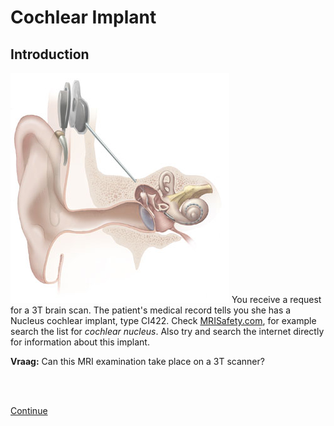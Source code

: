 # Cochlear Implant

## Introduction

![](cochlear_implant.jpg) You receive a request for a 3T brain scan. 
The patient's medical record tells you she has a Nucleus cochlear implant, type CI422.
Check [MRISafety.com](http://www.mrisafety.com), for example search the list for
*cochlear nucleus*. Also try and search the internet directly for information about this implant. 


**Vraag:** Can this MRI examination take place on a 3T scanner?

<br>
<br>

[Continue](case_part2.md)


